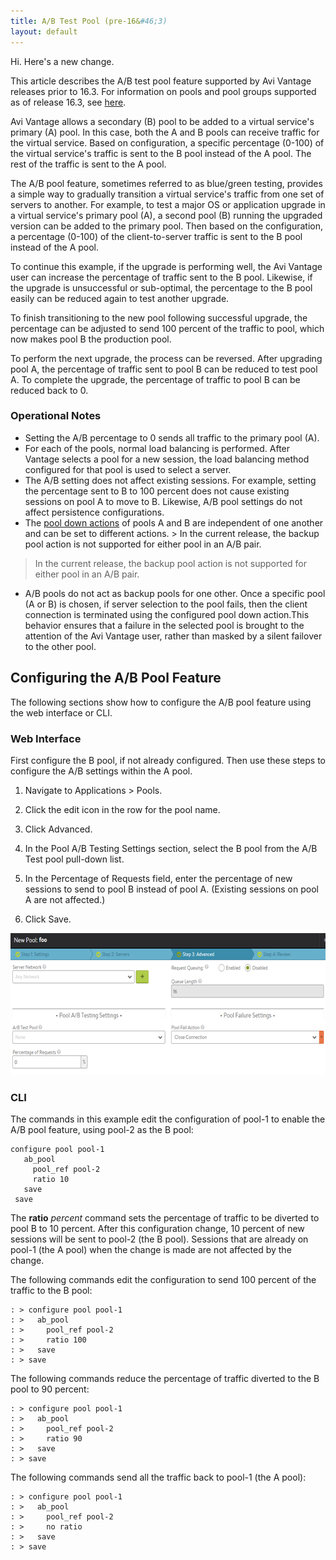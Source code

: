 ```yaml
---
title: A/B Test Pool (pre-16&#46;3)
layout: default
---
```


Hi. Here's a new change.

This article describes the A/B test pool feature supported by Avi Vantage releases prior to 16.3. For information on pools and pool groups supported as of release 16.3, see <a href="/docs/16.3/pool-groups/">here</a>.

Avi Vantage allows a secondary (B) pool to be added to a virtual service's primary (A) pool. In this case, both the A and B pools can receive traffic for the virtual service. Based on configuration, a specific percentage (0-100) of the virtual service's traffic is sent to the B pool instead of the A pool. The rest of the traffic is sent to the A pool.

The A/B pool feature, sometimes referred to as blue/green testing, provides a simple way to gradually transition a virtual service's traffic from one set of servers to another. For example, to test a major OS or application upgrade in a virtual service's primary pool (A), a second pool (B) running the upgraded version can be added to the primary pool. Then based on the configuration, a percentage (0-100) of the client-to-server traffic is sent to the B pool instead of the A pool.

To continue this example, if the upgrade is performing well, the Avi Vantage user can increase the percentage of traffic sent to the B pool. Likewise, if the upgrade is unsuccessful or sub-optimal, the percentage to the B pool easily can be reduced again to test another upgrade.

To finish transitioning to the new pool following successful upgrade, the percentage can be adjusted to send 100 percent of the traffic to pool, which now makes pool B the production pool.

To perform the next upgrade, the process can be reversed. After upgrading pool A, the percentage of traffic sent to pool B can be reduced to test pool A. To complete the upgrade, the percentage of traffic to pool B can be reduced back to 0.

### Operational Notes

* Setting the A/B percentage to 0 sends all traffic to the primary pool (A). 
* For each of the pools, normal load balancing is performed. After Vantage selects a pool for a new session, the load balancing method configured for that pool is used to select a server. 
* The A/B setting does not affect existing sessions. For example, setting the percentage sent to B to 100 percent does not cause existing sessions on pool A to move to B. Likewise, A/B pool settings do not affect persistence configurations. 
* The <a href="/docs/16.3/configuration-guide/applications/pools#poolcreateadvancedtab">pool down actions</a> of pools A and B are independent of one another and can be set to different actions. > In the current release, the backup pool action is not supported for either pool in an A/B pair.
> In the current release, the backup pool action is not supported for either pool in an A/B pair.

* A/B pools do not act as backup pools for one other. Once a specific pool (A or B) is chosen, if server selection to the pool fails, then the client connection is terminated using the configured pool down action.This behavior ensures that a failure in the selected pool is brought to the attention of the Avi Vantage user, rather than masked by a silent failover to the other pool. 

## Configuring the A/B Pool Feature

The following sections show how to configure the A/B pool feature using the web interface or CLI.

### Web Interface

First configure the B pool, if not already configured. Then use these steps to configure the A/B settings within the A pool.
<ol> 
 <li> <p>Navigate to Applications &gt; Pools.</p> </li> 
 <li> <p>Click the edit icon in the row for the pool name.</p> </li> 
 <li> <p>Click Advanced.</p> </li> 
 <li> <p>In the Pool A/B Testing Settings section, select the B pool from the A/B Test pool pull-down list.</p> </li> 
 <li> <p>In the Percentage of Requests field, enter the percentage of new sessions to send to pool B instead of pool A. (Existing sessions on pool A are not affected.)</p> </li> 
 <li> <p>Click Save.</p> </li> 
</ol> 

<a href="img/a-b-pool.png"><img src="img/a-b-pool.png" alt="a-b-pool" width="624" height="227" class="alignnone size-full wp-image-5785"></a>

### CLI

The commands in this example edit the configuration of pool-1 to enable the A/B pool feature, using pool-2 as the B pool:

<pre class="command-line language-bash" data-prompt=": >"><code>configure pool pool-1
   ab_pool
     pool_ref pool-2
     ratio 10
   save
 save</code></pre> 

The **ratio** *percent* command sets the percentage of traffic to be diverted to pool B to 10 percent. After this configuration change, 10 percent of new sessions will be sent to pool-2 (the B pool). Sessions that are already on pool-1 (the A pool) when the change is made are not affected by the change.

The following commands edit the configuration to send 100 percent of the traffic to the B pool:

<pre class="command-line language-bash" data-user="root" data-host="localhost ~" data-output="1-100"><code>: &gt; configure pool pool-1 
: &gt;   ab_pool
: &gt;     pool_ref pool-2 
: &gt;     ratio 100
: &gt;   save 
: &gt; save 
</code></pre> 

The following commands reduce the percentage of traffic diverted to the B pool to 90 percent:

<pre class="command-line language-bash" data-user="root" data-host="localhost ~" data-output="1-100"><code>: &gt; configure pool pool-1 
: &gt;   ab_pool
: &gt;     pool_ref pool-2 
: &gt;     ratio 90
: &gt;   save 
: &gt; save 
</code></pre> 

The following commands send all the traffic back to pool-1 (the A pool):

<pre class="command-line language-bash" data-user="root" data-host="localhost ~" data-output="1-100"><code>: &gt; configure pool pool-1 
: &gt;   ab_pool
: &gt;     pool_ref pool-2 
: &gt;     no ratio
: &gt;   save 
: &gt; save 
</code></pre> 

